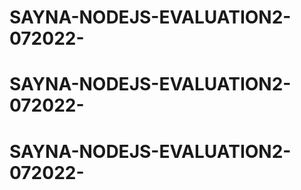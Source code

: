 # SAYNA-NODEJS-EVALUATION2-072022-
# SAYNA-NODEJS-EVALUATION2-072022-
# SAYNA-NODEJS-EVALUATION2-072022-
